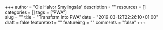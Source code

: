 +++
author = "Ole Halvor Smylingsås"
description = ""
resources = []
categories = []
tags = ["PWA"]  
slug = ""
title = "Transform Into PWA"
date = "2019-03-12T22:26:10+01:00"
draft = false
featuretext = ""
featureimg = ""
comments = "false"
+++